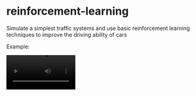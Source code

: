 # reinforcement-learning
Simulate a simplest traffic systems and use basic reinforcement learning techniques to improve the driving ability of cars

Example:

<video src="/video/display_demo.mp4" width=180/>

How to run

```
git clone git@github.com:wa008/reinforcement-learning.git
cd ./reinforcement-learning
python3 src/run_this.py
```

Problem: tkinter can't support maps that have more than 20 row and columns in my person machine(Mac M1 mini), I don't know how to display bigger maps that have more rows and columns

I'm very grateful that if you have some suggestion, email: hzp1024@qq.com